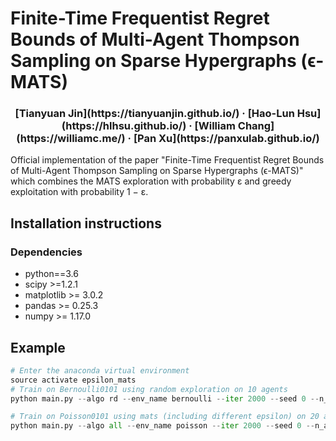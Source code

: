 # Finite-Time Frequentist Regret Bounds of Multi-Agent Thompson Sampling on Sparse Hypergraphs (ϵ-MATS)

<h3 style="text-align: center;"> [Tianyuan Jin](https://tianyuanjin.github.io/) · [Hao-Lun Hsu](https://hlhsu.github.io/) · [William Chang](https://williamc.me/) · [Pan Xu](https://panxulab.github.io/)</h3>



Official implementation of the paper "Finite-Time Frequentist Regret Bounds of Multi-Agent Thompson Sampling on Sparse Hypergraphs (ϵ-MATS)" which combines the MATS exploration with probability ε and greedy exploitation with probability 1 − ε.


## Installation instructions


### Dependencies
- python==3.6
- scipy >=1.2.1
- matplotlib >= 3.0.2
- pandas >= 0.25.3
- numpy >= 1.17.0



## Example

```python
# Enter the anaconda virtual environment
source activate epsilon_mats
# Train on Bernoulli0101 using random exploration on 10 agents
python main.py --algo rd --env_name bernoulli --iter 2000 --seed 0 --n_agents 10

# Train on Poisson0101 using mats (including different epsilon) on 20 agents
python main.py --algo all --env_name poisson --iter 2000 --seed 0 --n_agents 20
```





